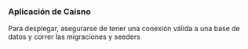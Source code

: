 <h3>Aplicación de Caisno</h3>

<p>Para desplegar, asegurarse de tener una conexión válida a una base de datos y correr las migraciones y seeders</p>
